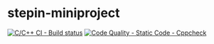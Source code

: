 # stepin-miniproject

[![C/C++ CI - Build status](https://github.com/Hrushikar/stepin-miniproject/actions/workflows/c-cpp.yml/badge.svg)](https://github.com/Hrushikar/stepin-miniproject/actions/workflows/c-cpp.yml) [![Code Quality - Static Code - Cppcheck](https://github.com/Hrushikar/stepin-miniproject/actions/workflows/cppckech.yml/badge.svg)](https://github.com/Hrushikar/stepin-miniproject/actions/workflows/cppckech.yml)
